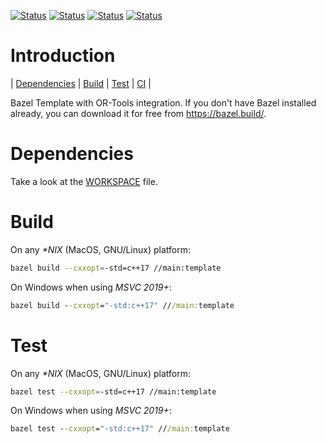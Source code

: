 [![Status][linux_svg]][linux_link]
[![Status][macos_svg]][macos_link]
[![Status][windows_svg]][windows_link]
[![Status][docker_svg]][docker_link]

[linux_svg]: https://github.com/or-tools/bazel_or-tools/actions/workflows/linux.yml/badge.svg
[linux_link]: https://github.com/or-tools/bazel_or-tools/actions/workflows/linux.yml
[macos_svg]: https://github.com/or-tools/bazel_or-tools/actions/workflows/macos.yml/badge.svg
[macos_link]: https://github.com/or-tools/bazel_or-tools/actions/workflows/macos.yml
[windows_svg]: https://github.com/or-tools/bazel_or-tools/actions/workflows/windows.yml/badge.svg
[windows_link]: https://github.com/or-tools/bazel_or-tools/actions/workflows/windows.yml
[docker_svg]: https://github.com/or-tools/bazel_or-tools/actions/workflows/docker.yml/badge.svg
[docker_link]: https://github.com/or-tools/bazel_or-tools/actions/workflows/docker.yml

# Introduction
<nav for="bazel"> |
<a href="#dependencies">Dependencies</a> |
<a href="#build">Build</a> |
<a href="#test">Test</a> |
<a href="ci/README.md">CI</a> |
</nav>

Bazel Template with OR-Tools integration.
If you don't have Bazel installed already, you can download it for free from
<https://bazel.build/>.

# Dependencies
Take a look at the [WORKSPACE](WORKSPACE) file.

# Build
On any *\*NIX* (MacOS, GNU/Linux) platform:
```sh
bazel build --cxxopt=-std=c++17 //main:template
```

On Windows when using *MSVC 2019+*:
```cmd
bazel build --cxxopt="-std:c++17" ///main:template
```

# Test
On any *\*NIX* (MacOS, GNU/Linux) platform:
```sh
bazel test --cxxopt=-std=c++17 //main:template
```

On Windows when using *MSVC 2019+*:
```cmd
bazel test --cxxopt="-std:c++17" ///main:template
```


